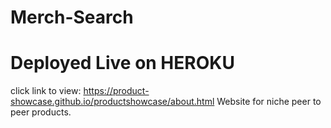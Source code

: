 # Merch-Search
# Deployed Live on HEROKU
click link to view:
https://product-showcase.github.io/productshowcase/about.html
Website for niche peer to peer products.
